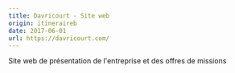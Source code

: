 ```yaml
---
title: Davricourt - Site web
origin: itineraireb
date: 2017-06-01
url: https://davricourt.com/
---
```


Site web de présentation de l'entreprise et des offres de missions

<!--more-->
